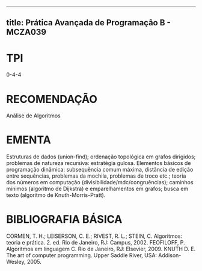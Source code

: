 
---
title: Prática Avançada de Programação B - MCZA039 
---

# TPI

0-4-4

# RECOMENDAÇÃO

Análise de Algoritmos

# EMENTA

Estruturas de dados (union-find); ordenação topológica em grafos dirigidos; problemas de natureza recursiva: estratégia gulosa. Elementos básicos de programação dinâmica: subsequência comum máxima, distância de edição entre sequências, problemas da mochila, problemas de troco etc.; teoria dos números em computação (divisibilidade/mdc/congruências); caminhos mínimos (algoritmo de Dijkstra) e emparelhamentos em grafos; busca em texto (algoritmo de Knuth-Morris-Pratt).

# BIBLIOGRAFIA BÁSICA

CORMEN, T. H.; LEISERSON, C. E.; RIVEST, R. L.; STEIN, C. Algoritmos: teoria e prática. 2. ed. Rio de Janeiro, RJ: Campus, 2002.
FEOFILOFF, P. Algoritmos em linguagem C. Rio de Janeiro, RJ: Elsevier, 2009.
KNUTH D. E. The art of computer programming. Upper Saddle River, USA: Addison- Wesley, 2005.
        